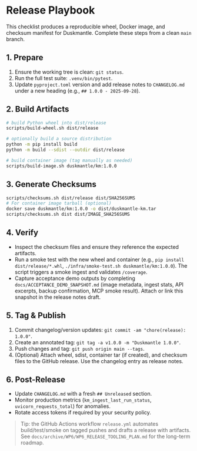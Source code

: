 # Release Playbook

This checklist produces a reproducible wheel, Docker image, and checksum manifest for Duskmantle. Complete these steps from a clean `main` branch.

## 1. Prepare

1. Ensure the working tree is clean: `git status`.
2. Run the full test suite: `.venv/bin/pytest`.
3. Update `pyproject.toml` version and add release notes to `CHANGELOG.md` under a new heading (e.g., `## 1.0.0 - 2025-09-28`).

## 2. Build Artifacts

```bash
# build Python wheel into dist/release
scripts/build-wheel.sh dist/release

# optionally build a source distribution
python -m pip install build
python -m build --sdist --outdir dist/release

# build container image (tag manually as needed)
scripts/build-image.sh duskmantle/km:1.0.0
```

## 3. Generate Checksums

```bash
scripts/checksums.sh dist/release dist/SHA256SUMS
# For container image tarball (optional)
docker save duskmantle/km:1.0.0 -o dist/duskmantle-km.tar
scripts/checksums.sh dist dist/IMAGE_SHA256SUMS
```

## 4. Verify

- Inspect the checksum files and ensure they reference the expected artifacts.
- Run a smoke test with the new wheel and container (e.g., `pip install dist/release/*.whl`, `./infra/smoke-test.sh duskmantle/km:1.0.0`). The script triggers a smoke ingest and validates `/coverage`.
- Capture acceptance demo outputs by completing `docs/ACCEPTANCE_DEMO_SNAPSHOT.md` (image metadata, ingest stats, API excerpts, backup confirmation, MCP smoke result). Attach or link this snapshot in the release notes draft.

## 5. Tag & Publish

1. Commit changelog/version updates: `git commit -am "chore(release): 1.0.0"`.
2. Create an annotated tag: `git tag -a v1.0.0 -m "Duskmantle 1.0.0"`.
3. Push changes and tag: `git push origin main --tags`.
4. (Optional) Attach wheel, sdist, container tar (if created), and checksum files to the GitHub release. Use the changelog entry as release notes.

## 6. Post-Release

- Update `CHANGELOG.md` with a fresh `## Unreleased` section.
- Monitor production metrics (`km_ingest_last_run_status`, `uvicorn_requests_total`) for anomalies.
- Rotate access tokens if required by your security policy.

> Tip: the GitHub Actions workflow `release.yml` automates build/test/smoke on tagged pushes and drafts a release with artifacts. See `docs/archive/WP6/WP6_RELEASE_TOOLING_PLAN.md` for the long-term roadmap.
